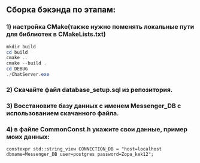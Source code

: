 ## Сборка бэкэнда по этапам:
### 1) настройка CMake(также нужно поменять локальные пути для библиотек в CMakeLists.txt)
```powershell
mkdir build
cd build
cmake ..
cmake --build .
cd DEBUG
./ChatServer.exe
```
### 2) Скачайте файл database_setup.sql из репозитория.
### 3) Восстановите базу данных с именем Messenger_DB с использованием скачанного файла.
### 4) в файле CommonConst.h укажите свои данные, пример моих данных: 
``` constexpr std::string_view CONNECTION_DB = "host=localhost dbname=Messenger_DB user=postgres password=Zopa_kek12"; ```

